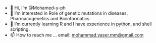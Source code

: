 - 👋 Hi, I’m @Mohamed-y-ph
- 👀 I’m interested in Role of genetic mutations in diseases, Pharmacogenetics and Bioinformatics 
- 🌱 I’m currently learning R and I have experience in python, and shell scripting.
- 📫 How to reach me ... email: mohammad.yaser.mm@gmail.com

<!---
Mohamed-y-ph/Mohamed-y-ph is a ✨ special ✨ repository because its `README.md` (this file) appears on your GitHub profile.
You can click the Preview link to take a look at your changes.
--->
